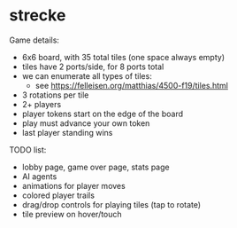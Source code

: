 # strecke

Game details:

 - 6x6 board, with 35 total tiles (one space always empty)
 - tiles have 2 ports/side, for 8 ports total
 - we can enumerate all types of tiles:
   - see https://felleisen.org/matthias/4500-f19/tiles.html
 - 3 rotations per tile
 - 2+ players
 - player tokens start on the edge of the board
 - play must advance your own token
 - last player standing wins

TODO list:

 - lobby page, game over page, stats page
 - AI agents
 - animations for player moves
 - colored player trails
 - drag/drop controls for playing tiles (tap to rotate)
 - tile preview on hover/touch

